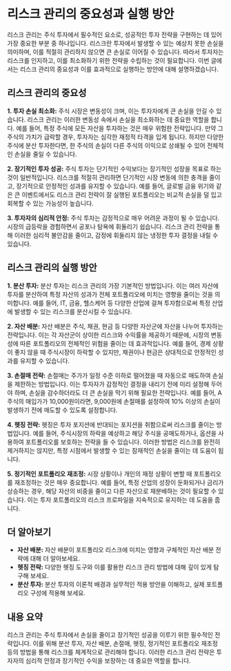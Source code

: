 # 리스크 관리의 중요성과 실행 방안

리스크 관리는 주식 투자에서 필수적인 요소로, 성공적인 투자 전략을 구현하는 데 있어 가장 중요한 부분 중 하나입니다. 리스크란 투자에서 발생할 수 있는 예상치 못한 손실을 의미하며, 이를 적절히 관리하지 않으면 큰 손실로 이어질 수 있습니다. 따라서 투자자는 리스크를 인지하고, 이를 최소화하기 위한 전략을 수립하는 것이 필요합니다. 이번 글에서는 리스크 관리의 중요성과 이를 효과적으로 실행하는 방안에 대해 설명하겠습니다.

## 리스크 관리의 중요성

**1. 투자 손실 최소화:** 주식 시장은 변동성이 크며, 이는 투자자에게 큰 손실을 안길 수 있습니다. 리스크 관리는 이러한 변동성 속에서 손실을 최소화하는 데 중요한 역할을 합니다. 예를 들어, 특정 주식에 모든 자산을 투자하는 것은 매우 위험한 전략입니다. 만약 그 주식의 가치가 급락할 경우, 투자자는 심각한 재정적 타격을 입게 됩니다. 하지만 다양한 주식에 분산 투자한다면, 한 주식의 손실이 다른 주식의 이익으로 상쇄될 수 있어 전체적인 손실을 줄일 수 있습니다.

**2. 장기적인 투자 성공:** 주식 투자는 단기적인 수익보다는 장기적인 성장을 목표로 하는 것이 일반적입니다. 리스크를 적절히 관리하면 단기적인 시장 변동에 의한 충격을 줄이고, 장기적으로 안정적인 성과를 유지할 수 있습니다. 예를 들어, 글로벌 금융 위기와 같은 큰 이벤트에서도 리스크 관리 전략이 잘 실행된 포트폴리오는 비교적 손실을 덜 입고 회복할 수 있는 가능성이 높습니다.

**3. 투자자의 심리적 안정:** 주식 투자는 감정적으로 매우 어려운 과정이 될 수 있습니다. 시장의 급등락을 경험하면서 공포나 탐욕에 휘둘리기 쉽습니다. 리스크 관리 전략을 통해 이러한 심리적 불안감을 줄이고, 감정에 휘둘리지 않는 냉정한 투자 결정을 내릴 수 있습니다.

## 리스크 관리의 실행 방안

**1. 분산 투자:** 분산 투자는 리스크 관리의 가장 기본적인 방법입니다. 이는 여러 자산에 투자를 분산하여 특정 자산의 성과가 전체 포트폴리오에 미치는 영향을 줄이는 것을 의미합니다. 예를 들어, IT, 금융, 헬스케어 등 다양한 산업에 걸쳐 투자함으로써 특정 산업에 발생할 수 있는 리스크를 분산시킬 수 있습니다.

**2. 자산 배분:** 자산 배분은 주식, 채권, 현금 등 다양한 자산군에 자산을 나누어 투자하는 전략입니다. 이는 각 자산군이 상이한 리스크와 수익률을 제공하기 때문에, 시장의 변동성에 따른 포트폴리오의 전체적인 위험을 줄이는 데 효과적입니다. 예를 들어, 경제 상황이 좋지 않을 때 주식시장이 하락할 수 있지만, 채권이나 현금은 상대적으로 안정적인 성과를 유지할 수 있습니다.

**3. 손절매 전략:** 손절매는 주가가 일정 수준 이하로 떨어졌을 때 자동으로 매도하여 손실을 제한하는 방법입니다. 이는 투자자가 감정적인 결정을 내리기 전에 미리 설정해 두어야 하며, 손실을 감수하더라도 더 큰 손실을 막기 위해 필요한 전략입니다. 예를 들어, A 주식의 매입가가 10,000원이라면, 9,000원에 손절매를 설정하여 10% 이상의 손실이 발생하기 전에 매도할 수 있도록 설정합니다.

**4. 헷징 전략:** 헷징은 투자 포지션에 반대되는 포지션을 취함으로써 리스크를 줄이는 방법입니다. 예를 들어, 주식시장의 하락을 예상하고 해당 주식을 공매도하거나, 옵션을 사용하여 포트폴리오를 보호하는 전략을 들 수 있습니다. 이러한 방법은 리스크를 완전히 제거하지는 않지만, 특정 시점에서 발생할 수 있는 잠재적인 손실을 줄이는 데 도움이 됩니다.

**5. 정기적인 포트폴리오 재조정:** 시장 상황이나 개인의 재정 상황이 변할 때 포트폴리오를 재조정하는 것은 매우 중요합니다. 예를 들어, 특정 산업의 성장이 둔화되거나 금리가 상승하는 경우, 해당 자산의 비중을 줄이고 다른 자산으로 재분배하는 것이 필요할 수 있습니다. 이는 투자 포트폴리오의 리스크 프로파일을 지속적으로 유지하는 데 도움을 줍니다.

## 더 알아보기

- **자산 배분:** 자산 배분이 포트폴리오 리스크에 미치는 영향과 구체적인 자산 배분 전략에 대해 더 알아보세요.
- **헷징 전략:** 다양한 헷징 도구와 이를 활용한 리스크 관리 방법에 대해 깊이 있게 탐구해 보세요.
- **분산 투자:** 분산 투자의 이론적 배경과 실무적인 적용 방안을 이해하고, 실제 포트폴리오 구성에 적용해 보세요.

## 내용 요약

리스크 관리는 주식 투자에서 손실을 줄이고 장기적인 성공을 이루기 위한 필수적인 전략입니다. 이를 위해 분산 투자, 자산 배분, 손절매, 헷징, 정기적인 포트폴리오 재조정 등의 방법을 통해 리스크를 체계적으로 관리해야 합니다. 이러한 리스크 관리 전략은 투자자의 심리적 안정과 장기적인 수익을 보장하는 데 중요한 역할을 합니다.